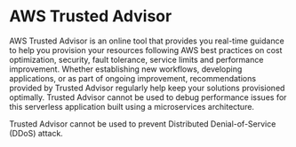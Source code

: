 # AWS Trusted Advisor

AWS Trusted Advisor is an online tool that provides you real-time guidance to help you provision your resources following AWS best practices on cost optimization, security, fault tolerance, service limits and performance improvement. Whether establishing new workflows, developing applications, or as part of ongoing improvement, recommendations provided by Trusted Advisor regularly help keep your solutions provisioned optimally. Trusted Advisor cannot be used to debug performance issues for this serverless application built using a microservices architecture.

Trusted Advisor cannot be used to prevent Distributed Denial-of-Service (DDoS) attack.
